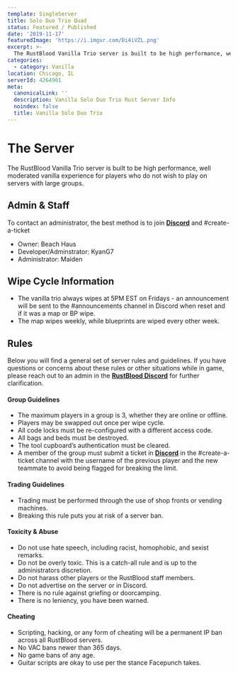 ```yaml
---
template: SingleServer
title: Solo Duo Trio Quad
status: Featured / Published
date: '2019-11-17'
featuredImage: 'https://i.imgur.com/Di4iVZL.png'
excerpt: >-
  The RustBlood Vanilla Trio server is built to be high performance, well moderated vanilla experience for players who do not wish to play on servers with large groups.
categories:
  - category: Vanilla
location: Chicago, IL
serverId: 4264901
meta:
  canonicalLink: ''
  description: Vanilla Solo Duo Trio Rust Server Info
  noindex: false
  title: Vanilla Solo Duo Trio
---
```

# The Server
The RustBlood Vanilla Trio server is built to be high performance, well moderated vanilla experience for players who do not wish to play on servers with large groups.
## Admin & Staff
To contact an administrator, the best method is to join **[Discord](https://discord.gg/bzT9Euc)** and #create-a-ticket
* Owner: Beach Haus
* Developer/Adminstrator: KyanG7
* Administrator: Maiden

## Wipe Cycle Information
* The vanilla trio always wipes at 5PM EST on Fridays - an announcement will be sent to the #announcements channel in Discord when reset and if it was a map or BP wipe.
* The map wipes weekly, while blueprints are wiped every other week.

## Rules
Below you will find a general set of server rules and guidelines. If you have questions or concerns about these rules or other situations while in game, please reach out to an admin in the **[RustBlood Discord](https://discord.gg/bzT9Euc)** for further clarification.

#### Group Guidelines
* The maximum players in a group is 3, whether they are online or offline.
* Players may be swapped out once per wipe cycle.
* All code locks must be re-configured with a different access code.
* All bags and beds must be destroyed.
* The tool cupboard’s authentication must be cleared.
* A member of the group must submit a ticket in **[Discord](https://discord.gg/bzT9Euc)** in the #create-a-ticket channel with the username of the previous player and the new teammate to avoid being flagged for breaking the limit.

#### Trading Guidelines
* Trading must be performed through the use of shop fronts or vending machines.
* Breaking this rule puts you at risk of a server ban.

#### Toxicity & Abuse
* Do not use hate speech, including racist, homophobic, and sexist remarks.
* Do not be overly toxic. This is a catch-all rule and is up to the administrators discretion.
* Do not harass other players or the RustBlood staff members.
* Do not advertise on the server or in Discord.
* There is no rule against griefing or doorcamping.
* There is no leniency, you have been warned.

#### Cheating
* Scripting, hacking, or any form of cheating will be a permanent IP ban across all RustBlood servers.
* No VAC bans newer than 365 days.
* No game bans of any age.
* Guitar scripts are okay to use per the stance Facepunch takes.